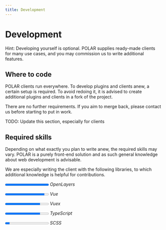 ```yaml
---
title: Development
---
```


# Development

Hint:
Developing yourself is optional.
POLAR supplies ready-made clients for many use cases, and you may commission us to write additional features.

## Where to code
POLAR clients run everywhere.
To develop plugins and clients anew, a certain setup is required.
To avoid redoing it, it is advised to create additional plugins and clients in a fork of the project.

There are no further requirements.
If you aim to merge back, please contact us before starting to put in work.

TODO: Update this section, especially for clients

## Required skills
Depending on what exactly you plan to write anew, the required skills may vary.
POLAR is a purely front-end solution and as such general knowledge about web development is advisable.

We are especially writing the client with the following libraries, to which additional knowledge is helpful for contributions.

<progress max="100" value="100">100</progress> *OpenLayers*

<progress max="100" value="90">90</progress> *Vue*

<progress max="100" value="80">80</progress> *Vuex*

<progress max="100" value="80">80</progress> *TypeScript*

<progress max="100" value="10">10</progress> *SCSS*
